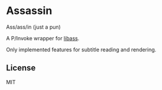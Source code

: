 # Assassin

Ass/ass/in (just a pun)

A P/Invoke wrapper for [libass](https://github.com/libass/libass).

Only implemented features for subtitle reading and rendering.

## License

MIT
